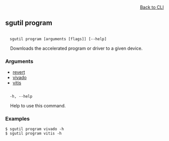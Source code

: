 <div id="readme" class="Box-body readme blob js-code-block-container">
<article class="markdown-body entry-content p-3 p-md-6" itemprop="text">
<p align="right">
<a href="https://github.com/fpgasystems/hacc/blob/main/CLI/README.md#cli">Back to CLI</a>
</p>

## sgutil program

<code>
  sgutil program [arguments [flags]] [--help]
</code>
<p>
  &nbsp; &nbsp; Downloads the accelerated program or driver to a given device.
</p>

### Arguments

* [revert](./sgutil-program-revert.md)
* [vivado](./sgutil-program-vivado.md)
* [vitis](./sgutil-program-vitis.md)

<code>
  -h, --help
</code>
<p>
  &nbsp; &nbsp; Help to use this command.
</p>

### Examples
```
$ sgutil program vivado -h
$ sgutil program vitis -h
```